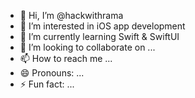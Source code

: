 - 👋 Hi, I’m @hackwithrama
- 👀 I’m interested in iOS app development
- 🌱 I’m currently learning Swift & SwiftUI
- 💞️ I’m looking to collaborate on ...
- 📫 How to reach me ...
- 😄 Pronouns: ...
- ⚡ Fun fact: ...

<!---
hackwithrama/hackwithrama is a ✨ special ✨ repository because its `README.md` (this file) appears on your GitHub profile.
You can click the Preview link to take a look at your changes.
--->
